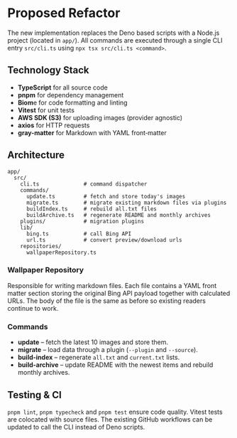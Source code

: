 # Proposed Refactor

The new implementation replaces the Deno based scripts with a Node.js project
(located in `app/`).  All commands are executed through a single CLI entry
`src/cli.ts` using `npx tsx src/cli.ts <command>`.

## Technology Stack

- **TypeScript** for all source code
- **pnpm** for dependency management
- **Biom**e for code formatting and linting
- **Vitest** for unit tests
- **AWS SDK (S3)** for uploading images (provider agnostic)
- **axios** for HTTP requests
- **gray-matter** for Markdown with YAML front‑matter

## Architecture

```
app/
  src/
    cli.ts              # command dispatcher
    commands/
      update.ts         # fetch and store today's images
      migrate.ts        # migrate existing markdown files via plugins
      buildIndex.ts     # rebuild all.txt files
      buildArchive.ts   # regenerate README and monthly archives
    plugins/            # migration plugins
    lib/
      bing.ts           # call Bing API
      url.ts            # convert preview/download urls
    repositories/
      wallpaperRepository.ts
```

### Wallpaper Repository
Responsible for writing markdown files.  Each file contains a YAML front matter
section storing the original Bing API payload together with calculated URLs.
The body of the file is the same as before so existing readers continue to work.

### Commands
* **update** – fetch the latest 10 images and store them.
* **migrate** – load data through a plugin (`--plugin` and `--source`).
* **build-index** – regenerate `all.txt` and `current.txt` lists.
* **build-archive** – update README with the newest items and rebuild monthly archives.

## Testing & CI

`pnpm lint`, `pnpm typecheck` and `pnpm test` ensure code quality.  Vitest tests
are colocated with source files.  The existing GitHub workflows can be updated to
call the CLI instead of Deno scripts.
